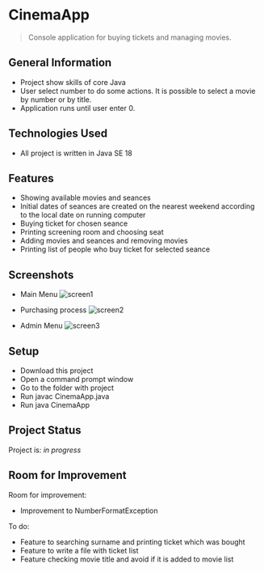  # CinemaApp
> Console application for buying tickets and managing movies.


## General Information
- Project show skills of core Java
- User select number to do some actions. It is possible to select a movie by number or by title.
- Application runs until user enter 0.



## Technologies Used
- All project is written in Java SE 18


## Features
- Showing available movies and seances
- Initial dates of seances are created on the nearest weekend according to the local date on running computer 
- Buying ticket for chosen seance
- Printing screening room and choosing seat
- Adding movies and seances and removing movies
- Printing list of people who buy ticket for selected seance


## Screenshots
 - Main Menu
![screen1](https://github.com/konradoCh/CinemaApp/assets/127674711/2eec6749-0943-431a-80b5-68880ff80c31)
 
 - Purchasing process
![screen2](https://github.com/konradoCh/CinemaApp/assets/127674711/7e1ca90f-3a8a-4c4d-9a14-f27c9a893f44)

 - Admin Menu
![screen3](https://github.com/konradoCh/CinemaApp/assets/127674711/891a8abb-ded9-4274-8bf5-b9398235cb15)

## Setup
 * Download this project
 * Open a command prompt window
 * Go to the folder with project
 * Run javac CinemaApp.java
 * Run java CinemaApp


## Project Status
Project is: _in progress_


## Room for Improvement

Room for improvement:
- Improvement to NumberFormatException

To do:
- Feature to searching surname and printing ticket which was bought
- Feature to write a file with ticket list
- Feature checking movie title and avoid if it is added to movie list
